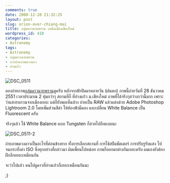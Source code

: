 ```yaml
---
comments: true
date: 2008-12-28 21:32:25
layout: post
slug: orion-over-chiang-mai
title: กลุ่มดาวนายพราน เหนือเมืองเชียงใหม่
wordpress_id: 410
categories:
- Astronomy
tags:
- Astronomy
- กลุ่มดาวนายพราน
- การถ่ายภาพดวงดาว
- อ่างแก้ว
---
```


![DSC_0511](http://www.armno.in.th/wp-content/uploads/2008/12/dsc-0511.jpg)



ลองถ่ายภาพ[กลุ่มดาวนายพราน](http://www.armno.in.th/content/%e0%b8%81%e0%b8%a5%e0%b8%b8%e0%b9%88%e0%b8%a1%e0%b8%94%e0%b8%b2%e0%b8%a7%e0%b8%99%e0%b8%b2%e0%b8%a2%e0%b8%9e%e0%b8%a3%e0%b8%b2%e0%b8%99)ดูครับ หลังจากฟ้าปิดมาหลายวัน (ฝนตก) ภาพนี้ถ่ายวันที่ 28 ธันวาคม 2551 เวลาประมาณ 2 ทุ่มกว่าๆ สถานที่ก็ ที่อ่างแก้ว ม.เชียงใหม่ ภาพที่ได้จริงๆสว่างกว่านี้มาก เพราะว่าแสงรบกวนจากเมืองเยอะ แต่ก็ยังพอเห็นบ้าง ถ่ายเป็น RAW แล้วแต่งด้วย Adobe Photoshop Lightroom 2.0 โดยเพิ่มส่วนสีดำ ให้ท้องฟ้ามืดลง และเปลี่ยน White Balance เป็น Fluorescent ครับ



จริงๆแล้ว ใช้ White Balance แบบ Tungsten ก็สวยไปอีกแบบนะ



![DSC_0511-2](http://www.armno.in.th/wp-content/uploads/2008/12/dsc-05112.jpg)



ถ่ายภาพดวงดาวเป็นอะไรที่ค่อนข้างยาก ทั้งการเลือกสถานที่ การใช้สปีดชัตเตอร์ การปรับรูรับแสง ไปจนกระทั่งค่า ISO ซึ่งทุกอย่างที่กล่าวมา ผิดเพี้ยนไปหน่อย ภาพก็ออกมาต่างกันเยอะครับ ผมเองยังต้องฝึกอีกเยอะเหมือนกัน



จะว่าไปแล้ว คนไปดูดาวที่อ่างแก้วก็เยอะเหมือนกันนะ



;)

